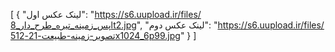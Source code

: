 [
  {
    "لینک عکس اول": "https://s6.uupload.ir/files/پس_زمینه_تیره_طرح_دار_8lt2.jpg",
    "لینک عکس دوم": "https://s6.uupload.ir/files/تصویر-زمینه-طبیعت-21-512x1024_6p99.jpg"
  }
]
